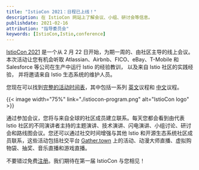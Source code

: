 ```yaml
---
title: "IstioCon 2021：日程已上线！"
description: 在 IstioCon 网站上了解会议、小组、研讨会等信息。
publishdate: 2021-02-16
attribution: "指导委员会"
keywords: [IstioCon,Istio,conference]
---
```


[IstioCon 2021](https://events.istio.io/istiocon-2021/) 是一个从 2 月 22 日开始，为期一周的、由社区主导的线上会议。本次活动让您有机会听取 Atlassian、Airbnb、FICO、eBay、T-Mobile 和 Salesforce 等公司在生产中运行 Istio 的经验教训，
以及来自 Istio 社区的实践经验，
并将邀请来自 Istio 生态系统的维护人员。

您现在可以找到[完整的活动时间表](https://events.istio.io/istiocon-2021/schedule/)，其中包括一系列
[英文](https://events.istio.io/istiocon-2021/schedule/english/)议程和
[中文](https://events.istio.io/istiocon-2021/schedule/chinese/)议程。

{{< image width="75%"
    link="./istiocon-program.png"
    alt="IstioCon logo"
    >}}

通过参加会议，您将与来自全球的社区成员建立联系。每天您都会看到由代表 Istio 社区的不同演讲者主持的主题演讲、技术演讲、闪电演讲、小组讨论、研讨会和路线图会议。您还可以通过社交时间增强与其他 Istio 和开源生态系统社区成员联系，这些活动包括社交平台 [Gather.town](https://events.istio.io/istiocon-2021/networking/) 上的活动、动漫大师直播、虚拟购物袋、抽奖、音乐直播和游戏直播。

不要错过免费[注册](https://events.istio.io/istiocon-2021/)。我们期待在第一届 IstioCon 与您相见！